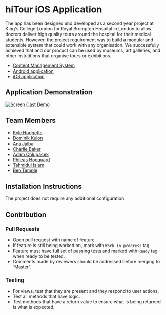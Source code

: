 # hiTour iOS Application

The app has been designed and developed as a second year project at King's College London for Royal Brompton Hospital in London to allow doctors deliver high quality tours around the hospital for their medical students. However, the project requirement was to build a modular and extensible system that could work with any organisation. We successfully achieved that and our product can be used by museums, art galleries, and other instutitions that organise tours or exhibitions.

- [Content Management System](https://github.com/KyleHodgetts/project-run-cms)
- [Android application](https://github.com/KyleHodgetts/project-run-android)
- [iOS application](https://github.com/KyleHodgetts/project-run-ios)

## Application Demonstration

[![Screen Cast Demo](http://img.youtube.com/vi/W2CoXSr3UuM/0.jpg)](http://www.youtube.com/watch?v=W2CoXSr3UuM "Screen Cast Demo")

## Team Members
* [Kyle Hodgetts](https://github.com/KyleHodgetts)
* [Dominik Kulon](https://github.com/dkulon)
* [Ana Jalba](https://github.com/AnanaMJ)
* [Charlie Baker](https://github.com/charliebaker)
* [Adam Chlupacek](https://github.com/AdamChlupacek)
* [Phileas Hocquard](https://github.com/groupers)
* [Tahmidul Islam](https://github.com/k1462015)
* [Ben Temple](https://github.com/ben-temple)

## Installation Instructions
The project does not require any additional configuration.

## Contribution

### Pull Requests
* Open pull request with name of feature.
* If feature is still being worked on, mark with `Work in progress` tag.
* Feature must have full set of passing tests and marked with `Ready` tag when ready to be tested.
* Comments made by reviewers should be addressed before merging to `Master'.

### Testing
* For views, test that they are present and they respond to user actions.
* Test all methods that have logic.
* Test methods that have a return value to ensure what is being returned is what is expected.
